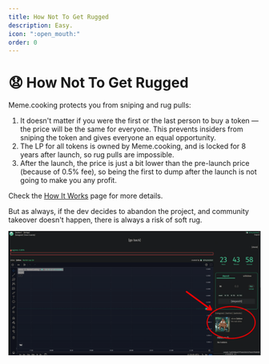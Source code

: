 ```yaml
---
title: How Not To Get Rugged
description: Easy.
icon: ":open_mouth:"
order: 0
---
```


# 😧 How Not To Get Rugged

Meme.cooking protects you from sniping and rug pulls:

1. It doesn't matter if you were the first or the last person to buy a token — the price will be the same for everyone. This prevents insiders from sniping the token and gives everyone an equal opportunity.
2. The LP for all tokens is owned by Meme.cooking, and is locked for 8 years after launch, so rug pulls are impossible.
3. After the launch, the price is just a bit lower than the pre-launch price (because of 0.5% fee), so being the first to dump after the launch is not going to make you any profit.

Check the [How It Works](/for-buyers/how-it-works) page for more details.

But as always, if the dev decides to abandon the project, and community takeover doesn't happen, there is always a risk of soft rug.

![Socials are on the right](/assets/socials.webp)
